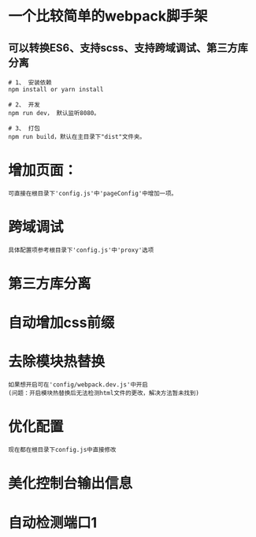# 一个比较简单的webpack脚手架

## 可以转换ES6、支持scss、支持跨域调试、第三方库分离

```
# 1、 安装依赖
npm install or yarn install

# 2、 开发
npm run dev， 默认监听8080。

# 3、 打包
npm run build，默认在主目录下"dist"文件夹。
```
# 增加页面：
    可直接在根目录下'config.js'中'pageConfig'中增加一项。
# 跨域调试
    具体配置项参考根目录下'config.js'中'proxy'选项
# 第三方库分离
# 自动增加css前缀
# 去除模块热替换
    如果想开启可在'config/webpack.dev.js'中开启
    (问题：开启模块热替换后无法检测html文件的更改，解决方法暂未找到)
# 优化配置
    现在都在根目录下config.js中直接修改
# 美化控制台输出信息
# 自动检测端口1
